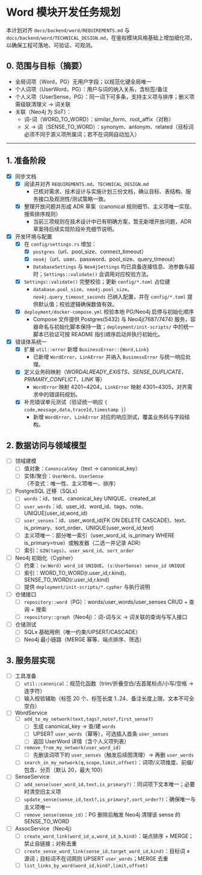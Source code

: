 # Word 模块开发任务规划

本计划对齐 `docs/backend/word/REQUIREMENTS.md` 与 `docs/backend/word/TECHNICAL_DESIGN.md`，在鉴权模块风格基础上增加细化项，以确保工程可落地、可验证、可观测。

## 0. 范围与目标（摘要）

- 全局词项（Word，PG）无用户字段；以规范化键全局唯一
- 个人词项（UserWord，PG）：用户与词的纳入关系，含标签/备注
- 个人义项（UserSense，PG）：同一词下可多条，支持主义项与排序；删义项需级联清理义 → 词关联
- 关联（Neo4j 为 SoT）：
  - 词-词（WORD_TO_WORD）：similar_form、root_affix（对称）
  - 义 → 词（SENSE_TO_WORD）：synonym、antonym、related（目标词必须不同于源义项所属词；若不在词网自动加入）

---

## 1. 准备阶段

- [x] 同步文档
  - [x] 阅读并对齐 `REQUIREMENTS.md`、`TECHNICAL_DESIGN.md`
    - 已核对需求、技术设计与实施计划三份文档，确认目标、表结构、服务接口及观测性/测试策略一致。
  - [x] 整理开放问题并形成 ADR 草案（canonical 规则细节、主义项唯一实现、搜索排序规则）
    - 当前三项规则在技术设计中已有明确方案，暂无新增开放问题，ADR 草案待后续实现阶段补充细节说明。
- [x] 开发环境与配置
  - [x] 在 `config/settings.rs` 增加：
    - [x] `postgres`（url、pool_size、connect_timeout）
    - [x] `neo4j`（url、user、password、pool_size、query_timeout）
    - `DatabaseSettings` 与 `Neo4jSettings` 均已具备连接信息、池参数与超时；`Settings::validate()` 会调用对应校验方法。
  - [x] `Settings::validate()` 完整校验；更新 `config/*.toml` 占位键
    - `database.pool_size`、`neo4j.pool_size`、`neo4j.query_timeout_seconds` 已纳入配置，并在 `config/*.toml` 提供默认值；校验逻辑确保数值有效。
  - [x] `deployment/docker-compose.yml` 校验本地 PG/Neo4j 启停与初始化顺序
    - Compose 文件提供 Postgres(5432) 与 Neo4j(7687/7474) 服务，容器命名与初始化脚本保持一致；`deployment/init-scripts/` 中的统一脚本已验证可按 README 指引顺序启动并执行初始化。
- [x] 错误体系统一
  - [x] 扩展 `util::error` 新增 `BusinessError::{Word,Link}`
    - 已新增 `WordError`、`LinkError` 并纳入 `BusinessError` 与统一响应处理。
  - [x] 定义业务码映射（WORD*ALREADY_EXISTS、SENSE_DUPLICATE、PRIMARY_CONFLICT、LINK* 等）
    - `WordError` 映射 4201~4204，`LinkError` 映射 4301~4305，对齐需求中的错误码规划。
  - [x] 补充错误单元测试（验证统一响应 `{ code,message,data,traceId,timestamp }`）
    - 新增 `WordError`、`LinkError` 对应的响应测试，覆盖业务码与字段结构。

## 2. 数据访问与领域模型

- [ ] 领域建模
  - [ ] 值对象：`CanonicalKey`（text → canonical_key）
  - [ ] 实体/聚合：`UserWord`、`UserSense`（不变式：唯一性、主义项唯一、排序）
- [ ] PostgreSQL 迁移（SQLx）
  - [ ] `words`：id、text、canonical_key UNIQUE、created_at
  - [ ] `user_words`：id、user_id、word_id、tags、note、UNIQUE(user_id,word_id)
  - [ ] `user_senses`：id、user_word_id(FK ON DELETE CASCADE)、text、is_primary、sort_order、UNIQUE(user_word_id,text)
  - [ ] 主义项唯一：部分唯一索引（user_word_id, is_primary WHERE is_primary=true）或触发器（二选一并记录 ADR）
  - [ ] 索引：`GIN(tags)`、`user_word_id`、`sort_order`
- [ ] Neo4j 初始化（Cypher）
  - [ ] 约束：`(w:Word) word_id UNIQUE`、`(s:UserSense) sense_id UNIQUE`
  - [ ] 索引：WORD_TO_WORD(r.user_id,r.kind)、SENSE_TO_WORD(r.user_id,r.kind)
  - [ ] 提供 `deployment/init-scripts/*.cypher` 与执行说明
- [ ] 仓储接口
  - [ ] `repository::word`（PG）：words/user_words/user_senses CRUD + 查询 + 搜索
  - [ ] `repository::graph`（Neo4j）：词-词与义 → 词关联的查询与写入接口
- [ ] 仓储测试
  - [ ] SQLx 基础用例（唯一约束/UPSERT/CASCADE）
  - [ ] Neo4j 最小链路（MERGE 幂等、端点排序、筛选）

## 3. 服务层实现

- [ ] 工具准备
  - [ ] `util::canonical`：规范化函数（trim/折叠空白/去首尾标点/小写/空格 → 连字符）
  - [ ] 输入校验辅助（标签 20 个、标签长度 1..24、备注长度上限、文本不可全空白）
- [ ] WordService
  - [ ] `add_to_my_network(text,tags?,note?,first_sense?)`
    - [ ] 生成 canonical_key → 查/建 `words`
    - [ ] UPSERT `user_words`（幂等），可选插入首条 `user_senses`
    - [ ] 返回 UserWord 详情（含个人义项列表）
  - [ ] `remove_from_my_network(user_word_id)`
    - [ ] 先删该词项下的 `user_senses`（触发后续图清理）→ 再删 `user_words`
  - [ ] `search_in_my_network(q,scope,limit,offset)`：词项/义项维度、前缀/包含、分页（默认 20，最大 100）
- [ ] SenseService
  - [ ] `add_sense(user_word_id,text,is_primary?)`：同词项下文本唯一；必要时清空旧主义项
  - [ ] `update_sense(sense_id,text?,is_primary?,sort_order?)`：确保唯一与主义项唯一
  - [ ] `remove_sense(sense_id)`：PG 删除后触发 Neo4j 清理该 sense 的 SENSE_TO_WORD
- [ ] AssocService（Neo4j）
  - [ ] `create_word_link(word_id_a,word_id_b,kind)`：端点排序 + MERGE；禁止自链接；对称去重
  - [ ] `create_sense_word_link(sense_id,target_word_id,kind)`：目标词 ≠ 源词；目标词不在词网则 UPSERT `user_words`；MERGE 去重
  - [ ] `list_links_by_word(word_id,kind?,limit,offset)`
